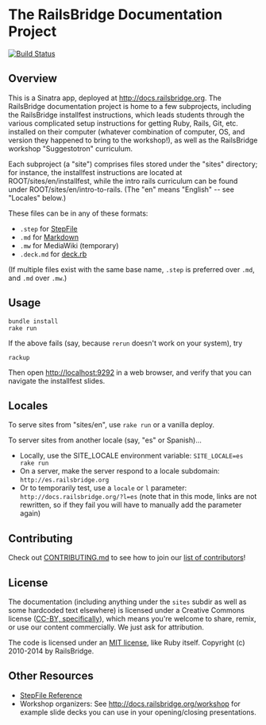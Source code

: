 # The RailsBridge Documentation Project

[![Build Status](https://travis-ci.org/railsbridge/docs.png)](https://travis-ci.org/railsbridge/docs)

## Overview

This is a Sinatra app, deployed at <http://docs.railsbridge.org>. The RailsBridge documentation project is home to a few subprojects, including the RailsBridge installfest instructions, which leads students through the various complicated setup instructions for getting Ruby, Rails, Git, etc. installed on their computer (whatever combination of computer, OS, and version they happened to bring to the workshop!), as well as the RailsBridge workshop "Suggestotron" curriculum.

Each subproject (a "site") comprises files stored under the "sites" directory; for instance, the installfest instructions are located at ROOT/sites/en/installfest, while the intro rails curriculum can be found under ROOT/sites/en/intro-to-rails. (The "en" means "English" -- see "Locales" below.)

These files can be in any of these formats:

* `.step` for [StepFile](step_file_reference.md)
* `.md` for [Markdown](http://daringfireball.net/projects/markdown/syntax)
* `.mw` for MediaWiki (temporary)
* `.deck.md` for [deck.rb](https://github.com/alexch/deck.rb)

(If multiple files exist with the same base name, `.step` is preferred over `.md`, and `.md` over `.mw`.)

## Usage

    bundle install
    rake run

If the above fails (say, because `rerun` doesn't work on your system), try

    rackup

Then open <http://localhost:9292> in a web browser, and verify that you can navigate the installfest slides.

## Locales

To serve sites from "sites/en", use `rake run` or a vanilla deploy.

To server sites from another locale (say, "es" or Spanish)...
  * Locally, use the SITE_LOCALE environment variable: `SITE_LOCALE=es rake run`
  * On a server, make the server respond to a locale subdomain: `http://es.railsbridge.org`
  * Or to temporarily test, use a `locale` or `l` parameter: `http://docs.railsbridge.org/?l=es` (note that in this mode, links are not rewritten, so if they fail you will have to manually add the parameter again)

## Contributing

Check out [CONTRIBUTING.md](CONTRIBUTING.md) to see how to join our [list of contributors](https://github.com/railsbridge/docs/contributors)!

## License

The documentation (including anything under the `sites` subdir as well as some hardcoded text elsewhere) is licensed under a Creative Commons license ([CC-BY,  specifically](http://creativecommons.org/licenses/by/3.0/)), which means you're welcome to share, remix, or use our content commercially. We just ask for attribution.

The code is licensed under an [MIT license](http://opensource.org/licenses/MIT), like Ruby itself. Copyright (c) 2010-2014 by RailsBridge.

## Other Resources

- [StepFile Reference](step_file_reference.md)
- Workshop organizers: See http://docs.railsbridge.org/workshop for example slide decks you can use in your opening/closing presentations.

